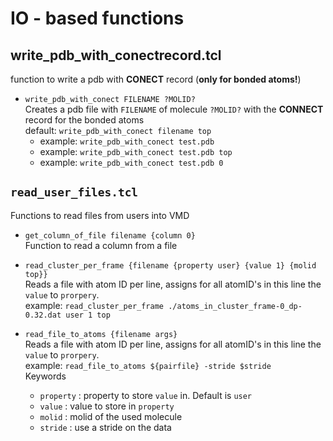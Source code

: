# IO - based functions
  
## write_pdb_with_conectrecord.tcl
function to write a pdb with **CONECT** record (**only for bonded atoms!**)
* ```write_pdb_with_conect FILENAME ?MOLID?``` <br>
  Creates a pdb file with ```FILENAME``` of molecule ```?MOLID?``` with the **CONNECT** record for the bonded atoms <br>
  default: ```write_pdb_with_conect filename top```
  * example: ```write_pdb_with_conect test.pdb ```
  * example: ```write_pdb_with_conect test.pdb top```
  * example: ```write_pdb_with_conect test.pdb 0```

  
## `read_user_files.tcl`
Functions to read files from users into VMD
* `get_column_of_file filename {column 0}` <br>
    Function to read a column from a file

* `read_cluster_per_frame {filename {property user} {value 1} {molid top}}` <br>
  Reads a file with atom ID per line, assigns for all atomID's in this line the `value` to `prorpery`. <br>
  example: `read_cluster_per_frame ./atoms_in_cluster_frame-0_dp-0.32.dat user 1 top`
  
 * `read_file_to_atoms {filename args}` <br>
  Reads a file with atom ID per line, assigns for all atomID's in this line the `value` to `prorpery`. <br>
  example: `read_file_to_atoms ${pairfile} -stride $stride` <br>
  Keywords
    * `property` : property to store `value` in. Default is `user`
    * `value` : value to store in `property`
    * `molid` : molid of the used molecule
    * `stride` : use a stride on the data
       
  